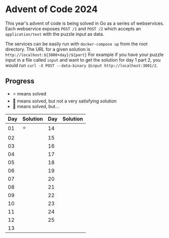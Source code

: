 # Advent of Code 2024
This year's advent of code is being solved in Go as a series of webservices.
Each webservice exposes `POST /1` and `POST /2` which accepts an `application/text`
with the puzzle input as data.

The services can be easily run with `docker-compose up` from the root directory.
The URL for a given solution is `http://localhost:${3000+day}/${part}` For example
if you have your puzzle input in a file called `input` and want to get the solution for
day 1 part 2, you would run `curl -X POST --data-binary @input http://localhost:3001/2`.

## Progress
* ⭐ means solved
* 🥸 means solved, but not a very satisfying solution
* 💩 means solved, but...

| Day | Solution | Day | Solution |
|-----|----------|-----|----------|
| 01  | ⭐        | 14  |          |
| 02  |          | 15  |          |
| 03  |          | 16  |          |
| 04  |          | 17  |          |
| 05  |          | 18  |          |
| 06  |          | 19  |          |
| 07  |          | 20  |          |
| 08  |          | 21  |          |
| 09  |          | 22  |          |
| 10  |          | 23  |          |
| 11  |          | 24  |          |
| 12  |          | 25  |          |
| 13  |          |     |          |
